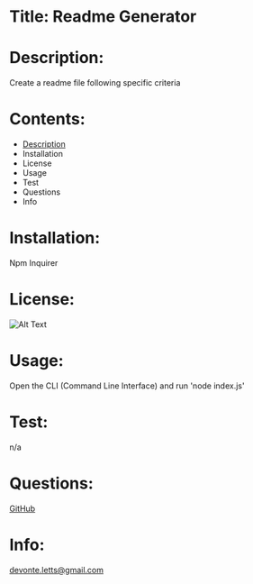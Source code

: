 # Title: Readme Generator

# Description: 
Create a readme file following specific criteria

# Contents: 
* [Description](readme.md#Description)
* Installation
* License
* Usage
* Test
* Questions
* Info

# Installation: 
Npm Inquirer

# License: 
![Alt Text](https://img.shields.io/badge/License-SPCE-blue)

# Usage:
Open the CLI (Command Line Interface) and run 'node index.js'

# Test:
n/a

# Questions: 
[GitHub](https://github.com/Duhhvonte)

# Info: 
devonte.letts@gmail.com
